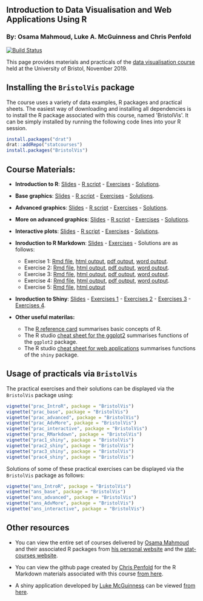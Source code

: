 
<!-- README.md is generated from README.Rmd. Please edit that file -->
Introduction to Data Visualisation and Web Applications Using R
---------------------------------------------------------------

### By: Osama Mahmoud, Luke A. McGuinness and Chris Penfold

[![Build Status](https://travis-ci.org/statcourses/BristolVis.svg?branch=master)](https://travis-ci.org/statcourses/BristolVis)

This page provides materials and practicals of the [data visualisation course](http://www.bristol.ac.uk/medical-school/study/short-courses/Introduction-to-Data-Visualisation-and-Web-Applications-Using-R/) held at the University of Bristol, November 2019.

Installing the `BristolVis` package
-----------------------------------

The course uses a variety of data examples, R packages and practical sheets. The easiest way of downloading and installing all dependencies is to install the R package associated with this course, named 'BristolVis'. It can be simply installed by running the following code lines into your R session.

``` r
install.packages("drat")
drat::addRepo("statcourses")
install.packages("BristolVis")
```

Course Materials:
-----------------

-   **Introduction to R**: [Slides](https://raw.githubusercontent.com/statcourses/BristolVis/master/PDF_Slides/Intro_to_R.pdf) - [R script](https://raw.githubusercontent.com/statcourses/BristolVis/master/R_Scripts/Rscript_Intro-R.R) - [Exercises](https://raw.githubusercontent.com/statcourses/BristolVis/master/Practical_Exercises/practical%201%20-%20IntroR.pdf) - [Solutions](https://raw.githubusercontent.com/statcourses/BristolVis/master/Practical_Exercises/Answers%201%20-%20IntroR.pdf).

-   **Base graphics**: [Slides](https://raw.githubusercontent.com/statcourses/BristolVis/master/PDF_Slides/03_Base_graphics.pdf) - [R script](https://raw.githubusercontent.com/statcourses/BristolVis/master/R_Scripts/Rscript_base-graphics.R) - [Exercises](https://raw.githubusercontent.com/statcourses/BristolVis/master/Practical_Exercises/Practical%202%20-%20Base%20graphics.pdf) - [Solutions](https://raw.githubusercontent.com/statcourses/BristolVis/master/Practical_Exercises/Answers%202%20-%20Base%20graphics.pdf).

-   **Advanced graphics**: [Slides](https://raw.githubusercontent.com/statcourses/BristolVis/master/PDF_Slides/05_Advanced_graphics.pdf) - [R script](https://raw.githubusercontent.com/statcourses/BristolVis/master/R_Scripts/Rscript_advanced-graphics.R) - [Exercises](https://raw.githubusercontent.com/statcourses/BristolVis/master/Practical_Exercises/Practical%203%20-%20Advanced%20graphics.pdf) - [Solutions](https://raw.githubusercontent.com/statcourses/BristolVis/master/Practical_Exercises/Answers%203%20-%20Advanced%20graphics.pdf).

-   **More on advanced graphics**: [Slides](https://raw.githubusercontent.com/statcourses/BristolVis/master/PDF_Slides/07_More_on_Advanced_graphics.pdf) - [R script](https://raw.githubusercontent.com/statcourses/BristolVis/master/R_Scripts/Rscript_more_on_advanced-graphics.R) - [Exercises](https://raw.githubusercontent.com/statcourses/BristolVis/master/Practical_Exercises/Practical%204%20-%20More%20on%20advanced%20graphics.pdf) - [Solutions](https://raw.githubusercontent.com/statcourses/BristolVis/master/Practical_Exercises/Answers%204%20-%20More%20on%20advanced%20graphics.pdf).

-   **Interactive plots**: [Slides](https://raw.githubusercontent.com/statcourses/BristolVis/master/PDF_Slides/09_Interactive_plots.pdf) - [R script](https://raw.githubusercontent.com/statcourses/BristolVis/master/R_Scripts/Rscript_interactive_plots.R) - [Exercises](https://raw.githubusercontent.com/statcourses/BristolVis/master/Practical_Exercises/Practical%205%20-%20Interactive%20plots.pdf) - [Solutions](https://raw.githubusercontent.com/statcourses/BristolVis/master/Practical_Exercises/Answers%205%20-%20Interactive%20plots.pdf).

-   **Inroduction to R Markdown**: [Slides](https://raw.githubusercontent.com/statcourses/BristolVis/master/PDF_Slides/11_Intro_RMarkdown.pdf) - [Exercises](https://raw.githubusercontent.com/statcourses/BristolVis/master/Practical_Exercises/RMarkdown/Practical%206%20-%20RMarkdown.pdf) - Solutions are as follows:
    -   Exercise 1: [Rmd file](https://raw.githubusercontent.com/statcourses/BristolVis/master/Practical_Exercises/RMarkdown/ans_RMarkdown_1.Rmd), [html output](https://raw.githubusercontent.com/statcourses/BristolVis/master/Practical_Exercises/RMarkdown/ans_RMarkdown_1.html), [pdf output](https://raw.githubusercontent.com/statcourses/BristolVis/master/Practical_Exercises/RMarkdown/ans_RMarkdown_1.pdf), [word output](https://raw.githubusercontent.com/statcourses/BristolVis/master/Practical_Exercises/RMarkdown/ans_RMarkdown_1.docx).
    -   Exercise 2: [Rmd file](https://raw.githubusercontent.com/statcourses/BristolVis/master/Practical_Exercises/RMarkdown/ans_RMarkdown_2.Rmd), [html output](https://raw.githubusercontent.com/statcourses/BristolVis/master/Practical_Exercises/RMarkdown/ans_RMarkdown_2.html), [pdf output](https://raw.githubusercontent.com/statcourses/BristolVis/master/Practical_Exercises/RMarkdown/ans_RMarkdown_2.pdf), [word output](https://raw.githubusercontent.com/statcourses/BristolVis/master/Practical_Exercises/RMarkdown/ans_RMarkdown_2.docx).
    -   Exercise 3: [Rmd file](https://raw.githubusercontent.com/statcourses/BristolVis/master/Practical_Exercises/RMarkdown/ans_RMarkdown_3.Rmd), [html output](https://raw.githubusercontent.com/statcourses/BristolVis/master/Practical_Exercises/RMarkdown/ans_RMarkdown_3.html), [pdf output](https://raw.githubusercontent.com/statcourses/BristolVis/master/Practical_Exercises/RMarkdown/ans_RMarkdown_3.pdf), [word output](https://raw.githubusercontent.com/statcourses/BristolVis/master/Practical_Exercises/RMarkdown/ans_RMarkdown_3.docx).
    -   Exercise 4: [Rmd file](https://raw.githubusercontent.com/statcourses/BristolVis/master/Practical_Exercises/RMarkdown/ans_RMarkdown_4.Rmd), [html output](https://raw.githubusercontent.com/statcourses/BristolVis/master/Practical_Exercises/RMarkdown/ans_RMarkdown_4.html), [pdf output](https://raw.githubusercontent.com/statcourses/BristolVis/master/Practical_Exercises/RMarkdown/ans_RMarkdown_4.pdf), [word output](https://raw.githubusercontent.com/statcourses/BristolVis/master/Practical_Exercises/RMarkdown/ans_RMarkdown_4.docx).
    -   Exercise 5: [Rmd file](https://raw.githubusercontent.com/statcourses/BristolVis/master/Practical_Exercises/RMarkdown/ans_RMarkdown_5.Rmd), [html output](https://raw.githubusercontent.com/statcourses/BristolVis/master/Practical_Exercises/RMarkdown/ans_RMarkdown_5.html)
-   **Inroduction to Shiny**: [Slides](https://raw.githubusercontent.com/statcourses/BristolVis/master/PDF_Slides/13_Intro_shiny.pdf) - [Exercises 1](https://raw.githubusercontent.com/statcourses/BristolVis/master/Practical_Exercises/Shiny/practical%207_1_shiny.pdf) - [Exercises 2](https://raw.githubusercontent.com/statcourses/BristolVis/master/Practical_Exercises/Shiny/practical%207_2_shiny.pdf) - [Exercises 3](https://raw.githubusercontent.com/statcourses/BristolVis/master/Practical_Exercises/Shiny/practical%207_3_shiny.pdf) - [Exercises 4](https://raw.githubusercontent.com/statcourses/BristolVis/master/Practical_Exercises/Shiny/practical%207_4_shiny.pdf).

-   **Other useful materilas:**
    -   The [R reference card](https://raw.githubusercontent.com/statcourses/BristolVis/master/Other_Materials/Refcard_IntroR.pdf) summarises basic concepts of R.
    -   The R studio [cheat sheet for the ggplot2](https://raw.githubusercontent.com/statcourses/BristolVis/master/Other_Materials/ggplot2-cheatsheet.pdf) summarises functions of the `ggplot2` package.
    -   The R studio [cheat sheet for web applications](https://raw.githubusercontent.com/statcourses/BristolVis/master/Other_Materials/shiny-cheatsheet.pdf) summarises functions of the `shiny` package.

Usage of practicals via `BristolVis`
------------------------------------

The practical exercises and their solutions can be displayed via the `BristolVis` package using:

``` r
vignette("prac_IntroR", package = "BristolVis")
vignette("prac_base", package = "BristolVis")
vignette("prac_advanced", package = "BristolVis")
vignette("prac_AdvMore", package = "BristolVis")
vignette("prac_interactive", package = "BristolVis")
vignette("prac_RMarkdown", package = "BristolVis")
vignette("prac1_shiny", package = "BristolVis")
vignette("prac2_shiny", package = "BristolVis")
vignette("prac3_shiny", package = "BristolVis")
vignette("prac4_shiny", package = "BristolVis")
```

Solutions of some of these practical exercises can be displayed via the `BristolVis` package as follows:

``` r
vignette("ans_IntroR", package = "BristolVis")
vignette("ans_base", package = "BristolVis")
vignette("ans_advanced", package = "BristolVis")
vignette("ans_AdvMore", package = "BristolVis")
vignette("ans_interactive", package = "BristolVis")
```

Other resources
---------------

-   You can view the entire set of courses delivered by [Osama Mahmoud](http://www.bristol.ac.uk/expsych/people/osama-mahmoud/overview.html) and their associated R packages from [his personal website](http://osmahmoud.com/R-courses/) and the [stat-courses website](https://statcourses.github.io/).

-   You can view the github page created by [Chris Penfold](http://www.bristol.ac.uk/clinical-sciences/people/christopher-penfold/overview.html) for the R Markdown materials associated with this course [from here](https://github.com/Chris-M-P/Rmarkdown).

-   A shiny application developed by [Luke McGuinness](https://research-information.bristol.ac.uk/en/persons/luke-a-mcguinness(2c0401d0-499b-444b-b477-0631416ddf48).html) can be viewed [from here](https://mcguinlu.shinyapps.io/robvis/).

